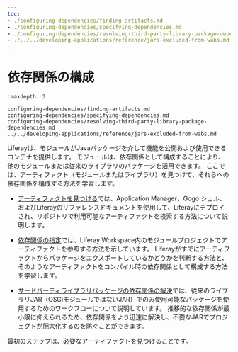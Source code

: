 ```yaml
---
toc:
- ./configuring-dependencies/finding-artifacts.md
- ./configuring-dependencies/specifying-dependencies.md
- ./configuring-dependencies/resolving-third-party-library-package-dependencies.md
- ./../../developing-applications/reference/jars-excluded-from-wabs.md
---
```

# 依存関係の構成

```{toctree}
:maxdepth: 3

configuring-dependencies/finding-artifacts.md
configuring-dependencies/specifying-dependencies.md
configuring-dependencies/resolving-third-party-library-package-dependencies.md
../../developing-applications/reference/jars-excluded-from-wabs.md
```

Liferayは、モジュールがJavaパッケージを介して機能を公開および使用できるコンテナを提供します。 モジュールは、依存関係として構成することにより、他のモジュールまたは従来のライブラリのパッケージを活用できます。 ここでは、アーティファクト（モジュールまたはライブラリ）を見つけて、それらへの依存関係を構成する方法を学習します。

* [アーティファクトを見つける](./configuring-dependencies/finding-artifacts.md)では、Application Manager、Gogo シェル、およびLiferayのリファレンスドキュメントを使用して、Liferayにデプロイされ、リポジトリで利用可能なアーティファクトを検索する方法について説明します。

* [依存関係の指定](./configuring-dependencies/specifying-dependencies.md)では、Liferay Workspace内のモジュールプロジェクトでアーティファクトを参照する方法を示しています。 Liferayがすでにアーティファクトからパッケージをエクスポートしているかどうかを判断する方法と、そのようなアーティファクトをコンパイル時の依存関係として構成する方法を学習します。

* [サードパーティライブラリパッケージの依存関係の解決](./configuring-dependencies/resolving-third-party-library-package-dependencies.md)では、従来のライブラリJAR（OSGiモジュールではないJAR）でのみ使用可能なパッケージを使用するためのワークフローについて説明しています。 推移的な依存関係が最小限に抑えられるため、依存関係をより迅速に解決し、不要なJARでプロジェクトが肥大化するのを防ぐことができます。

最初のステップは、必要なアーティファクトを見つけることです。